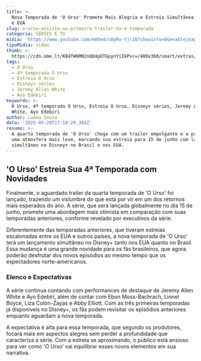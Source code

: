 ```yaml
---
title: >-
  Nova Temporada de 'O Urso' Promete Mais Alegria e Estreia Simultânea no Brasil
  e EUA
slug: o-urso-assista-ao-primeiro-trailer-da-4-temporada
categoria: SÉRIES E TV
midia: 'https://www.youtube.com/embed/vOyRo-Yjr2Q?showinfo=0&enablejsapi=1'
tipoMidia: video
thumb: >-
  https://cdn.ome.lt/KB4TW6MN2nQQ4pDTGpynYiIkPsc=/480x360/smart/extras/conteudos/omelete_THUMB_-_2025-05-20T134128.636.png
tags:
  - O Urso
  - 4ª temporada O Urso
  - Estreia O Urso
  - Disney+ séries
  - Jeremy Allen White
  - Ayo Edebiri
keywords: >-
  O Urso, 4ª temporada O Urso, Estreia O Urso, Disney+ séries, Jeremy Allen
  White, Ayo Edebiri
author: Luana Souza
data: '2025-05-20T17:18:29.384Z'
resumo: >-
  A quarta temporada de 'O Urso' chega com um trailer empolgante e a promessa de
  uma atmosfera mais leve, marcando sua estreia para 15 de junho com lançamento
  simultâneo no Disney+ no Brasil e nos EUA.
---
```


## 'O Urso' Estreia Sua 4ª Temporada com Novidades

Finalmente, o aguardado trailer da quarta temporada de 'O Urso' foi lançado, trazendo um vislumbre do que está por vir em um dos retornos mais esperados do ano. A série, que será lançada globalmente no dia 15 de junho, promete uma abordagem mais otimista em comparação com suas temporadas anteriores, conforme revelado por executivos da série.

Diferentemente das temporadas anteriores, que tiveram estreias escalonadas entre os EUA e outros países, a nova temporada de 'O Urso' terá um lançamento simultâneo no Disney+ tanto nos EUA quanto no Brasil. Essa mudança é uma grande novidade para os fãs brasileiros, que agora poderão desfrutar dos novos episódios ao mesmo tempo que os espectadores norte-americanos.

### Elenco e Expectativas

A série continua contando com performances de destaque de Jeremy Allen White e Ayo Edebiri, além de contar com Ebon Moss-Bachrach, Lionel Boyce, Liza Colón-Zayas e Abby Elliott. Com as três primeiras temporadas já disponíveis no Disney+, os fãs podem revisitar os episódios anteriores enquanto aguardam a nova temporada.

A expectativa é alta para essa temporada, que segundo os produtores, focará mais em aspectos alegres sem perder a profundidade que caracteriza a série. Com a estreia se aproximando, o público está ansioso para ver como 'O Urso' vai equilibrar esses novos elementos em sua narrativa.
